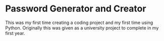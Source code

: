 
# Password Generator and Creator
This was my first time creating a coding project and my first time using Python. Originally this was given as a university project to complete in my first year.
